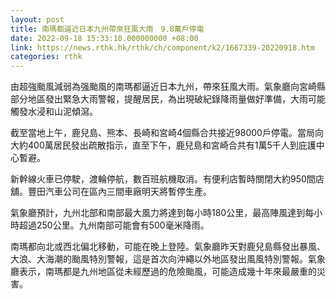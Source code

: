 ```yaml
---
layout: post
title: 南瑪都逼近日本九州帶來狂風大雨　9.8萬戶停電
date: 2022-09-18 15:33:10.000000000 +08:00
link: https://news.rthk.hk/rthk/ch/component/k2/1667339-20220918.htm
categories: rthk
---
```


由超強颱風減弱為强颱風的南瑪都逼近日本九州，帶來狂風大雨。氣象廳向宮崎縣部分地區發出緊急大雨警報，提醒居民，為出現破紀錄降雨量做好準備，大雨可能觸發水浸和山泥傾瀉。

截至當地上午，鹿兒島、熊本、長崎和宮崎4個縣合共接近98000戶停電。當局向大約400萬居民發出疏散指示，直至下午，鹿兒島和宮崎合共有1萬5千人到庇護中心暫避。

新幹線火車已停駛，渡輪停航，數百班航機取消。有便利店暫時關閉大約950間店舖。豐田汽車公司在區內三間車廠明天將暫停生產。

氣象廳預計，九州北部和南部最大風力將達到每小時180公里，最高陣風達到每小時超過250公里。九州南部可能會有500毫米降雨。

南瑪都向北或西北偏北移動，可能在晚上登陸。氣象廳昨天對鹿兒島縣發出暴風、大浪、大海潮的颱風特別警報，這是首次向沖繩以外地區發出風風特別警報。氣象廳表示，南瑪都是九州地區從未經歷過的危險颱風，可能造成幾十年來最嚴重的災害。
